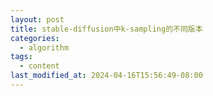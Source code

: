 ```yaml
---
layout: post
title: stable-diffusion中k-sampling的不同版本
categories:
  - algorithm
tags:
  - content
last_modified_at: 2024-04-16T15:56:49-08:00
---
```

